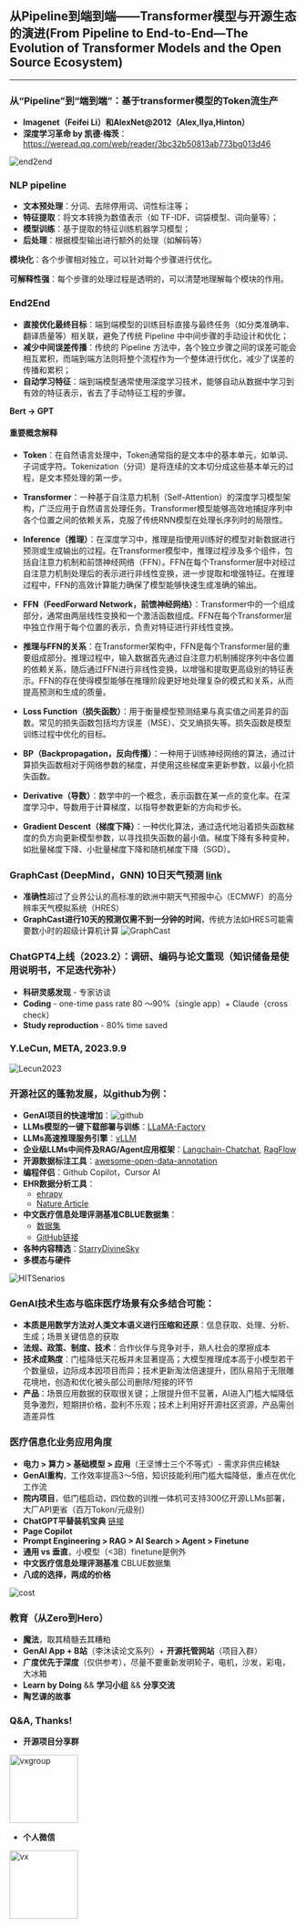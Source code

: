 ## 从Pipeline到端到端——Transformer模型与开源生态的演进(From Pipeline to End-to-End—The Evolution of Transformer Models and the Open Source Ecosystem)

---

### 从“Pipeline”到“端到端”：基于transformer模型的Token流生产
- **Imagenet（Feifei Li）和AlexNet@2012（Alex,Ilya,Hinton）**
- **深度学习革命 by 凯德·梅茨**：https://weread.qq.com/web/reader/3bc32b50813ab773bg013d46
<img src="./Preface/images/preface-2.png" alt="end2end" width="" />

### NLP pipeline

- **文本预处理**：分词、去除停用词、词性标注等；
- **特征提取**：将文本转换为数值表示（如 TF-IDF、词袋模型、词向量等）；
- **模型训练**：基于提取的特征训练机器学习模型；
- **后处理**：根据模型输出进行额外的处理（如解码等）

**模块化**：各个步骤相对独立，可以针对每个步骤进行优化。

**可解释性强**：每个步骤的处理过程是透明的，可以清楚地理解每个模块的作用。

### End2End

- **直接优化最终目标**：端到端模型的训练目标直接与最终任务（如分类准确率、翻译质量等）相关联，避免了传统 Pipeline 中中间步骤的手动设计和优化；
- **减少中间误差传播**：传统的 Pipeline 方法中，各个独立步骤之间的误差可能会相互累积，而端到端方法则将整个流程作为一个整体进行优化，减少了误差的传播和累积；
- **自动学习特征**：端到端模型通常使用深度学习技术，能够自动从数据中学习到有效的特征表示，省去了手动特征工程的步骤。

**Bert -> GPT**

#### 重要概念解释

- **Token**：在自然语言处理中，Token通常指的是文本中的基本单元，如单词、子词或字符。Tokenization（分词）是将连续的文本切分成这些基本单元的过程，是文本预处理的第一步。

- **Transformer**：一种基于自注意力机制（Self-Attention）的深度学习模型架构，广泛应用于自然语言处理任务。Transformer模型能够高效地捕捉序列中各个位置之间的依赖关系，克服了传统RNN模型在处理长序列时的局限性。

- **Inference（推理）**：在深度学习中，推理是指使用训练好的模型对新数据进行预测或生成输出的过程。在Transformer模型中，推理过程涉及多个组件，包括自注意力机制和前馈神经网络（FFN）。FFN在每个Transformer层中对经过自注意力机制处理后的表示进行非线性变换，进一步提取和增强特征。在推理过程中，FFN的高效计算能力确保了模型能够快速生成准确的输出。

- **FFN（FeedForward Network，前馈神经网络）**：Transformer中的一个组成部分，通常由两层线性变换和一个激活函数组成。FFN在每个Transformer层中独立作用于每个位置的表示，负责对特征进行非线性变换。

- **推理与FFN的关系**：在Transformer架构中，FFN是每个Transformer层的重要组成部分。推理过程中，输入数据首先通过自注意力机制捕捉序列中各位置的依赖关系，随后通过FFN进行非线性变换，以增强和提取更高级别的特征表示。FFN的存在使得模型能够在推理阶段更好地处理复杂的模式和关系，从而提高预测和生成的质量。

- **Loss Function（损失函数）**：用于衡量模型预测结果与真实值之间差异的函数。常见的损失函数包括均方误差（MSE）、交叉熵损失等。损失函数是模型训练过程中优化的目标。

- **BP（Backpropagation，反向传播）**：一种用于训练神经网络的算法，通过计算损失函数相对于网络参数的梯度，并使用这些梯度来更新参数，以最小化损失函数。

- **Derivative（导数）**：数学中的一个概念，表示函数在某一点的变化率。在深度学习中，导数用于计算梯度，以指导参数更新的方向和步长。

- **Gradient Descent（梯度下降）**：一种优化算法，通过迭代地沿着损失函数梯度的负方向更新模型参数，以寻找损失函数的最小值。梯度下降有多种变种，如批量梯度下降、小批量梯度下降和随机梯度下降（SGD）。

  
### GraphCast (DeepMind，GNN) 10日天气预测 [link](https://github.com/google-deepmind/graphcast)

- **准确性**超过了业界公认的高标准的欧洲中期天气预报中心（ECMWF）的高分辨率天气模拟系统（HRES）
- **GraphCast进行10天的预测仅需不到一分钟的时间**，传统方法如HRES可能需要数小时的超级计算机计算
![GraphCast](./Preface/images/preface-3.png)

### ChatGPT4上线（2023.2）：调研、编码与论文重现（知识储备是使用说明书，不足迭代弥补）

- **科研灵感发现** - 专家访谈
- **Coding** - one-time pass rate 80 ～90%（single app）+ Claude（cross check）
- **Study reproduction** - 80% time saved

### Y.LeCun, META, 2023.9.9
<img src="./Preface/images/preface-4.png" alt="Lecun2023" width="" />

### 开源社区的蓬勃发展，以github为例：
- **GenAI项目的快速增加**：<img src="./Preface/images/preface-5.png" alt="github" width="" />
- **LLMs模型的一键下载部署与训练**：[LLaMA-Factory](https://github.com/hiyouga/LLaMA-Factory/blob/main/README_zh.md)
- **LLMs高速推理服务引擎**：[vLLM](https://github.com/vllm-project/vllm)
- **企业级LLMs中间件及RAG/Agent应用框架**：[Langchain-Chatchat](https://github.com/chatchat-space/Langchain-Chatchat), [RagFlow](https://github.com/infiniflow/ragflow/blob/main/README_zh.md)
- **开源数据标注工具**：[awesome-open-data-annotation](https://github.com/leiMizzou/awesome-open-data-annotation)
- **编程伴侣**：Github Copilot，Cursor AI
- **EHR数据分析工具**：
  - [ehrapy](https://github.com/theislab/ehrapy)
  - [Nature Article](https://www.nature.com/articles/s41591-024-03214-0)
- **中文医疗信息处理评测基准CBLUE数据集**：
  - [数据集](https://tianchi.aliyun.com/dataset/95414) 
  - [GitHub链接](https://github.com/CBLUEbenchmark/CBLUE)
- **各种内容精选**：[StarryDivineSky](https://github.com/wuwenjie1992/StarryDivineSky)
- **多模态与硬件**
<img src="./Preface/images/preface-6.png" alt="HITSenarios" width="" />

### GenAI技术生态与临床医疗场景有众多结合可能：
- **本质是用数学方法对人类文本语义进行压缩和还原**：信息获取、处理、分析、生成；场景关键信息的获取
- **法规、政策、制度、技术**：合作伙伴与竞争对手，熟人社会的摩擦成本
- **技术成熟度**：门槛降低天花板并未显著提高；大模型推理成本高于小模型若干个数量级，边际成本因项目而异；技术更新淘汰倍速提升，团队易陷于无限雕花境地，创造和优化被头部公司删除/短接的环节
- **产品**：场景应用数据的获取很关键；上限提升但不显著，AI进入门槛大幅降低竞争激烈，短期拼价格，盈利不乐观；技术上利用好开源社区资源，产品需创造差异性

### 医疗信息化业务应用角度

- **电力 > 算力 > 基础模型 > 应用**（王坚博士三个不等式）- 需求非供应稀缺
- **GenAI重构**，工作效率提高3～5倍，知识技能利用门槛大幅降低，重点在优化工作流
- **院内项目**，低门槛启动，四位数的训推一体机可支持300亿开源LLMs部署，大厂API更省（百万Tokon/元级别）
- **ChatGPT平替装机宝典** [链接](https://mp.weixin.qq.com/s/p49KXh9cGich6D40J0bc5Q)
- **Page Copilot**
- **Prompt Engineering > RAG > AI Search > Agent > Finetune**
- **通用 vs 垂直**，小模型（<3B）finetune是例外
- **中文医疗信息处理评测基准** CBLUE数据集
- **八成的选择，两成的价格**
<img src="./Preface/images/preface-7.png" alt="cost" width="" />

### 教育（从Zero到Hero）

- **魔法**，取其精髓去其糟粕
- **GenAI App + B站**（李沐读论文系列）+ **开源托管网站**（项目入群）
- **广度优先于深度**（仅供参考），尽量不要重新发明轮子，电机，沙发，彩电，大冰箱
- **Learn by Doing** && **学习小组** && **分享交流**
- **陶艺课的故事**

### Q&A, Thanks!

- **开源项目分享群**
<img src="./Preface/images/vxgroup.png" alt="vxgroup" width="120" />

- **个人微信**
<img src="./Preface/images/vx.png" alt="vx" width="120" />
